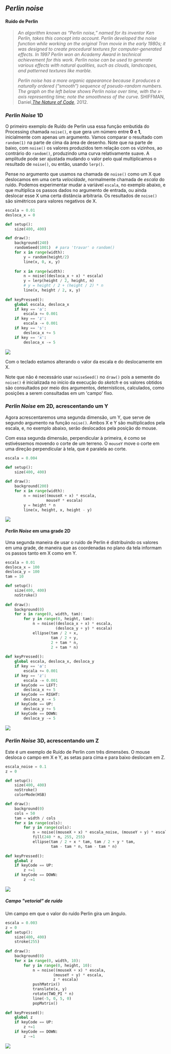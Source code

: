 ## *Perlin noise*
#### Ruído de Perlin

><i>An algorithm known as “Perlin noise,” named for its inventor Ken Perlin, takes this concept into account. Perlin developed the noise function while working on the original Tron movie in the early 1980s; it was designed to create procedural textures for computer-generated effects. In 1997 Perlin won an Academy Award in technical achievement for this work. Perlin noise can be used to generate various effects with natural qualities, such as clouds, landscapes, and patterned textures like marble.
>
>Perlin noise has a more organic appearance because it produces a naturally ordered (“smooth”) sequence of pseudo-random numbers. The graph on the left below shows Perlin noise over time, with the x-axis representing time; note the smoothness of the curve.</i> SHIFFMAN, Daniel,[*The Nature of Code*](https://natureofcode.com/book/introduction/), 2012.

### *Perlin Noise* 1D

O primeiro exemplo de Ruído de Perlin usa essa função embutida do Processing chamada `noise()`, e  que gera um número entre **0** e **1**, inicialmente com apenas um argumento. Vamos comparar o resultado com `random(1)` na parte de cima da àrea de desenho. Note que na parte de baixo, com `noise()` os valores produzidos tem relação com os vizinhos, ao contrário do `random()`, produzindo uma curva relativamente suave. A amplitude pode ser ajustada mudando o valor pelo qual multiplicamos o resultado de `noise()`, ou então, usando `lerp()`.

Pense no argumento que usamos na chamada de `noise()` como um X que deslocamos em uma certa *velocidade*, normalmente chamada de *escala* do ruído. Podemos experimentar mudar a variável `escala`, no exemplo abaixo, e que multiplica os passos dados no argumento de entrada, ou ainda deslocar esse X uma certa distância arbitraria. Os resultados de `noise()` são simétricos para valores negativos de X. 

```python
escala = 0.01
desloca_x = 0

def setup():
    size(400, 400)   

def draw():   
    background(240)  
    randomSeed(1001)  # para 'travar' o random() 
    for x in range(width):
        y = random(height/2)
        line(x, 0, x, y)
        
    for x in range(width):
        n = noise((desloca_x + x) * escala)
        y = lerp(height / 2, height, n)
        # y = height / 2 + (height / 2) * n
        line(x, height / 2, x, y)
        
def keyPressed():
    global escala, desloca_x
    if key == 'a':
        escala += 0.001
    if key == 'z':
        escala -= 0.001         
    if key == 's':
        desloca_x += 5
    if key == 'x':
        desloca_x -= 5 
```

![](assets/perlin1D.gif)

Com o teclado estamos alterando o valor da escala e do deslocamente em X.

Note que não é necessário usar `noiseSeed()` no `draw()` pois a semente do `noise()` é inicializada no início da execução do *sketch* e os valores obtidos são consultados por meio dos argumentos, deternísticos, calculados, como posições a serem consultadas em um 'campo' fixo.

### *Perlin Noise* em 2D, acrescentando um Y

Agora acrescentaremos uma segunda dimensão, um Y, que serve de segundo argumento na função `noise()`. Ambos X e Y são multiplicados pela escala, e, no exemplo abaixo, serão deslocados pela posição do mouse.
        
Com essa segunda dimensão, perpendicular à primeira, é como se estivéssemos movendo o corte de um terreno. O `mouseY` move o corte em uma direção perpendicular à tela, que é paralela ao corte.

```python
escala = 0.004

def setup():
    size(400, 400)
    
def draw():
    background(200)
    for x in range(width):
        n = noise((mouseX + x) * escala,
                  mouseY * escala)
        y = height * n
        line(x, height, x, height - y)
```

![](assets/perlin2D_1.gif)

#### *Perlin Noise* em uma grade 2D

Uma segunda maneira de usar o ruído de Perlin é distribuindo os valores em uma grade, de maneira que as coordenadas no plano da tela informam os passos tanto em X como em Y.

```python
escala = 0.01
desloca_x = 100
desloca_y = 100
tam = 10

def setup():
    size(400, 400)   
    noStroke()
    
def draw():   
    background(0)          
    for x in range(0, width, tam):
        for y in range(0, height, tam):
            n = noise((desloca_x + x) * escala,
                      (desloca_y + y) * escala)
            ellipse(tam / 2 + x,
                    tam / 2 + y,
                    2 + tam * n,
                    2 + tam * n)
        
def keyPressed():
    global escala, desloca_x, desloca_y
    if key == 'a':
        escala += 0.001
    if key == 'z':
        escala -= 0.001         
    if keyCode == LEFT:
        desloca_x += 5
    if keyCode == RIGHT:
        desloca_x -= 5         
    if keyCode == UP:
        desloca_y += 5
    if keyCode == DOWN:
        desloca_y -= 5   
```
![](assets/perlin2D_2.gif)

### *Perlin Noise* 3D, acrescentando um Z

Este é um exemplo de Ruído de Perlin com três dimensões. O mouse desloca o campo em X e Y, as setas para cima e para baixo deslocam em Z.

```python
escala_noise = 0.1
z = 0

def setup():
    size(400, 400)
    noStroke()
    colorMode(HSB)

def draw():
    background(0)
    cols = 50
    tam = width / cols
    for x in range(cols):
        for y in range(cols):
            n = noise((mouseX + x) * escala_noise, (mouseY + y) * escala_noise, z * escala_noise)
            fill(240 * n, 255, 255)
            ellipse(tam / 2 + x * tam, tam / 2 + y * tam,
                    tam - tam * n, tam - tam * n)
            
def keyPressed():
    global z
    if keyCode == UP:
        z +=1
    if keyCode == DOWN:
        z -=1
```
![](assets/perlin3D.gif)


##### Campo "vetorial" de ruído

Um campo em que o valor do ruído Perlin gira um ângulo.

```python
escala = 0.003
z = 0 
def setup():
    size(400, 400)
    stroke(255)
    
def draw():
    background(0)
    for x in range(0, width, 10):
        for y in range(0, height, 10):
            n = noise((mouseX + x) * escala,
                     (mouseY + y) * escala,
                     z * escala)
            pushMatrix()
            translate(x, y)
            rotate(TWO_PI * n)
            line(-5, 0, 5, 0)
            popMatrix()
        
def keyPressed():
    global z
    if keyCode == UP:
        z +=1
    if keyCode == DOWN:
        z -=1
```
![](assets/campoPerlin.gif)
